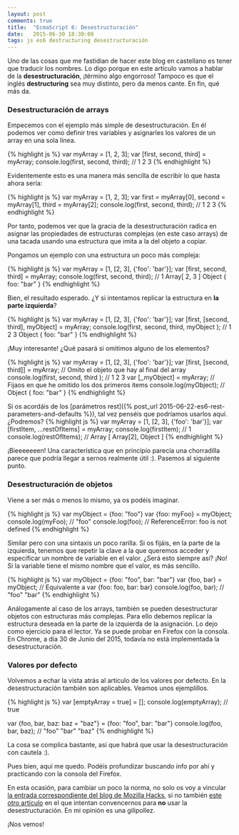 ```yaml
---
layout: post
comments: true
title:  "EcmaScript 6: Desestructuración"
date:   2015-06-30 18:30:00
tags: js es6 destructuring desestructuración
---
```


Uno de las cosas que me fastidian de hacer este blog en castellano es tener que traducir los nombres. Lo digo porque en este artículo vamos a hablar de la **desestructuración**, ¡término algo engorroso! Tampoco es que el inglés **destructuring** sea muy distinto, pero da menos cante. En fin, qué más da.

### Desestructuración de arrays

Empecemos con el ejemplo más simple de desestructuración. En él podemos ver como definir tres variables y asignarles los valores de un array en una sola línea.

{% highlight js %}
var myArray = [1, 2, 3];
var [first, second, third] = myArray;
console.log(first, second, third); // 1 2 3
{% endhighlight %}

Evidentemente esto es una manera más sencilla de escribir lo que hasta ahora sería:

{% highlight js %}
var myArray = [1, 2, 3];
var first = myArray[0],
    second = myArray[1],
    third = myArray[2];
console.log(first, second, third); // 1 2 3
{% endhighlight %}

Por tanto, podemos ver que la gracia de la desestructuración radica en asignar las propiedades de estructuras complejas (en este caso arrays) de una tacada usando una estructura que imita a la del objeto a copiar.

Pongamos un ejemplo con una estructura un poco más compleja:

{% highlight js %}
var myArray = [1, [2, 3], {'foo': 'bar'}];
var [first, second, third] = myArray;
console.log(first, second, third); // 1 Array[ 2, 3 ] Object { foo: "bar" }
{% endhighlight %}

Bien, el resultado esperado. ¿Y si intentamos replicar la estructura en **la parte izquierda**?

{% highlight js %}
var myArray = [1, [2, 3], {'foo': 'bar'}];
var [first, [second, third], myObject] = myArray;
console.log(first, second, third, myObject ); // 1 2 3 Object { foo: "bar" }
{% endhighlight %}

¡Muy interesante! ¿Qué pasará si omitimos alguno de los elementos?

{% highlight js %}
var myArray = [1, [2, 3], {'foo': 'bar'}];
var [first, [second, third]] = myArray; // Omito el objeto que hay al final del array
console.log(first, second, third ); // 1 2 3
var [,,myObject] = myArray; // Fijaos en que he omitido los dos primeros items
console.log(myObject); // Object { foo: "bar" }
{% endhighlight %}

Si os acordáis de los [parámetros rest]({% post_url 2015-06-22-es6-rest-parameters-and-defaults %}), tal vez penséis que podríamos usarlos aquí. ¿Podremos?
{% highlight js %}
var myArray = [1, [2, 3], {'foo': 'bar'}];
var [firstItem, ...restOfItems] = myArray;
console.log(firstItem); // 1
console.log(restOfItems); // Array [ Array[2], Object ]
{% endhighlight %}

¡Bieeeeeeen! Una característica que en principio parecía una chorradilla parece que podría llegar a sernos realmente útil :). Pasemos al siguiente punto.

###  Desestructuración de objetos

Viene a ser más o menos lo mismo, ya os podéis imaginar.

{% highlight js %}
var myObject = {foo: "foo"}
var {foo: myFoo} = myObject;
console.log(myFoo); // "foo"
console.log(foo); // ReferenceError: foo is not defined
{% endhighlight %}

Similar pero con una sintaxis un poco rarilla. Si os fijáis, en la parte de la izquierda, tenemos que repetir la clave a la que queremos acceder y especificar un nombre de variable en el valor. ¿Será esto siempre así? ¡No! Si la variable tiene el mismo nombre que el valor, es más sencillo.

{% highlight js %}
var myObject = {foo: "foo", bar: "bar"}
var {foo, bar} = myObject; // Equivalente a var {foo: foo, bar: bar}
console.log(foo, bar); // "foo" "bar"
{% endhighlight %}

Análogamente al caso de los arrays, también se pueden desestructurar objetos con estructuras más complejas. Para ello debemos replicar la estructura deseada en la parte de la izquierda de la asignación. Lo dejo como ejercicio para el lector. Ya se puede probar en Firefox con la consola. En Chrome, a día 30 de Junio del 2015, todavía no está implementada la desestructuración.

### Valores por defecto

Volvemos a echar la vista atrás al artículo de los valores por defecto. En la desestructuración también son aplicables. Veamos unos ejemplillos.

{% highlight js %}
var [emptyArray = true] = [];
console.log(emptyArray); // true

var {foo, bar, baz: baz = "baz"} = {foo: "foo", bar: "bar"}
console.log(foo, bar, baz); // "foo" "bar" "baz"
{% endhighlight %}

La cosa se complica bastante, así que habrá que usar la desestructuración con cautela :).

Pues bien, aquí me quedo. Podéis profundizar buscando info por ahí y practicando con la consola del Firefox.

En esta ocasión, para cambiar un poco la norma, no solo os voy a vincular [la entrada correspondiente del blog de Mozilla Hacks][fuente_original], si no también [este otro artículo][desestructuracion_es_terrible] en el que intentan convencernos para **no** usar la desestructuración. En mi opinión es una gilipollez.

¡Nos vemos!

[fuente_original]: https://hacks.mozilla.org/2015/05/es6-in-depth-destructuring/
[desestructuracion_es_terrible]: http://teeohhem.com/why-destructuring-is-a-terrible-idea-in-es6/
